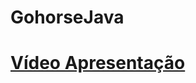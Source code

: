 # GohorseJava

# [Vídeo Apresentação](https://drive.google.com/file/d/1XUuCW1QxJpQr-quIipEJ2Gr-aoKwftki/view?usp=sharing)
